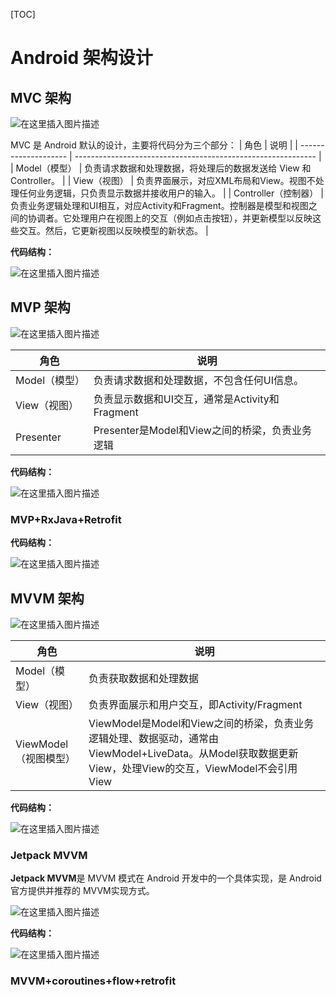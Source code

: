 [TOC]

# Android 架构设计

## MVC 架构

![在这里插入图片描述](https://img-blog.csdnimg.cn/89a7d1a688fd40fca75122484e58fce8.png)

MVC 是 Android 默认的设计，主要将代码分为三个部分：
| 角色                 | 说明                                                         |
| -------------------- | ------------------------------------------------------------ |
| Model（模型）        | 负责请求数据和处理数据，将处理后的数据发送给 View 和 Controller。 |
| View（视图）         | 负责界面展示，对应XML布局和View。视图不处理任何业务逻辑，只负责显示数据并接收用户的输入。 |
| Controller（控制器） | 负责业务逻辑处理和UI相互，对应Activity和Fragment。控制器是模型和视图之间的协调者。它处理用户在视图上的交互（例如点击按钮），并更新模型以反映这些交互。然后，它更新视图以反映模型的新状态。 |

**代码结构：**

![在这里插入图片描述](https://img-blog.csdnimg.cn/aff68e401d194e73ae64fc81908ce8bd.png)

## MVP 架构

![在这里插入图片描述](https://img-blog.csdnimg.cn/9e2e25ab6a474aafb1a14ae3177ba078.png)

| 角色          | 说明                                           |
| ------------- | ---------------------------------------------- |
| Model（模型） | 负责请求数据和处理数据，不包含任何UI信息。     |
| View（视图）  | 负责显示数据和UI交互，通常是Activity和Fragment |
| Presenter     | Presenter是Model和View之间的桥梁，负责业务逻辑 |

**代码结构：**

![在这里插入图片描述](https://img-blog.csdnimg.cn/43981a24bd9d42bbabce1c75dcaa8208.png)

### MVP+RxJava+Retrofit

**代码结构：**

![在这里插入图片描述](https://img-blog.csdnimg.cn/b8436d1572d84ce28beaf3410ebc1109.png)

## MVVM 架构

![在这里插入图片描述](https://img-blog.csdnimg.cn/20210518115543344.png?x-oss-process=image/watermark,type_ZmFuZ3poZW5naGVpdGk,shadow_10,text_aHR0cHM6Ly9ibG9nLmNzZG4ubmV0L3FxXzE0ODc2MTMz,size_16,color_FFFFFF,t_70)

| 角色                  | 说明                                                         |
| --------------------- | ------------------------------------------------------------ |
| Model（模型）         | 负责获取数据和处理数据                                       |
| View（视图）          | 负责界面展示和用户交互，即Activity/Fragment                  |
| ViewModel（视图模型） | ViewModel是Model和View之间的桥梁，负责业务逻辑处理、数据驱动，通常由ViewModel+LiveData。从Model获取数据更新View，处理View的交互，ViewModel不会引用View |

**代码结构：**

![在这里插入图片描述](https://img-blog.csdnimg.cn/f80736896dc24456accb31fdf5212408.png)



### Jetpack MVVM

**Jetpack MVVM**是 MVVM 模式在 Android 开发中的一个具体实现，是 Android 官方提供并推荐的 MVVM实现方式。
 
![在这里插入图片描述](https://img-blog.csdnimg.cn/2021032723012254.png?x-oss-process=image/watermark,type_ZmFuZ3poZW5naGVpdGk,shadow_10,text_aHR0cHM6Ly9ibG9nLmNzZG4ubmV0L3FxXzE0ODc2MTMz,size_16,color_FFFFFF,t_70)

**代码结构：**

![在这里插入图片描述](https://img-blog.csdnimg.cn/f108c9f7a8ef46e8b8dc1ebcb8968a81.png)


### MVVM+coroutines+flow+retrofit
